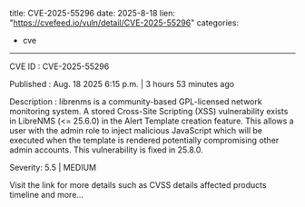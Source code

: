  
title: CVE-2025-55296
date: 2025-8-18
lien: "https://cvefeed.io/vuln/detail/CVE-2025-55296"
categories:
  - cve
---

CVE ID : CVE-2025-55296

Published :  Aug. 18
2025
6:15 p.m. | 3 hours
53 minutes ago

Description : librenms is a community-based GPL-licensed network monitoring system. A stored Cross-Site Scripting (XSS) vulnerability exists in LibreNMS (<= 25.6.0) in the Alert Template creation feature. This allows a user with the admin role to inject malicious JavaScript
which will be executed when the template is rendered
potentially compromising other admin accounts. This vulnerability is fixed in 25.8.0.

Severity: 5.5 | MEDIUM

Visit the link for more details
such as CVSS details
affected products
timeline
and more...

